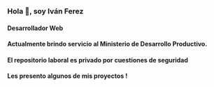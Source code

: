 ### Hola 👋, soy  Iván Ferez
#### Desarrollador Web

#### Actualmente brindo servicio al Ministerio de Desarrollo Productivo.
#### El repositorio laboral es privado por cuestiones de seguridad
#### Les presento algunos de mis proyectos !


